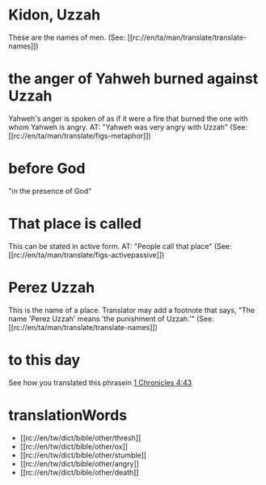 # Kidon, Uzzah

These are the names of men. (See: [[rc://en/ta/man/translate/translate-names]])

# the anger of Yahweh burned against Uzzah

Yahweh's anger is spoken of as if it were a fire that burned the one with whom Yahweh is angry. AT: "Yahweh was very angry with Uzzah" (See: [[rc://en/ta/man/translate/figs-metaphor]])

# before God

"in the presence of God"

# That place is called

This can be stated in active form. AT: "People call that place" (See: [[rc://en/ta/man/translate/figs-activepassive]])

# Perez Uzzah

This is the name of a place. Translator may add a footnote that says, "The name 'Perez Uzzah' means 'the punishment of Uzzah.'" (See: [[rc://en/ta/man/translate/translate-names]])

# to this day

See how you translated this phrasein [1 Chronicles 4:43](../04/42.md)

# translationWords

* [[rc://en/tw/dict/bible/other/thresh]]
* [[rc://en/tw/dict/bible/other/ox]]
* [[rc://en/tw/dict/bible/other/stumble]]
* [[rc://en/tw/dict/bible/other/angry]]
* [[rc://en/tw/dict/bible/other/death]]